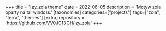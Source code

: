 +++
title = "izy_zola theme"
date = 2022-06-05
description = 'Motyw zola oparty na tailwindcss.'
[taxonomies]
categories=["projects"]
tags=["zola", "terra", "themes"]
[extra]
repository = 'https://github.com/VV0JC13CH/izy_zola'
+++

